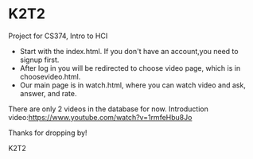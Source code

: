 # K2T2
Project for CS374, Intro to HCI

- Start with the index.html. If you don't have an account,you need to signup first.
- After log in you will be redirected to choose video page, which is in choosevideo.html.
- Our main page is in watch.html, where you can watch video and ask, answer, and rate.

There are only 2 videos in the database for now.
Introduction video:https://www.youtube.com/watch?v=1rmfeHbu8Jo

Thanks for dropping by!

K2T2
